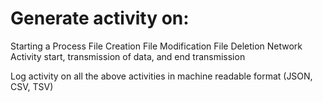 # Generate activity on:
Starting a Process
File Creation
File Modification
File Deletion
Network Activity start, transmission of data, and end transmission

Log activity on all the above activities in machine readable format (JSON, CSV, TSV)

